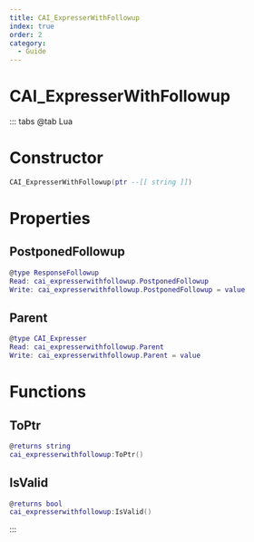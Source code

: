```yaml
---
title: CAI_ExpresserWithFollowup
index: true
order: 2
category:
  - Guide
---
```


# CAI_ExpresserWithFollowup

::: tabs
@tab Lua
# Constructor
```lua
CAI_ExpresserWithFollowup(ptr --[[ string ]])
```
# Properties
## PostponedFollowup 
```lua
@type ResponseFollowup
Read: cai_expresserwithfollowup.PostponedFollowup
Write: cai_expresserwithfollowup.PostponedFollowup = value
```
## Parent 
```lua
@type CAI_Expresser
Read: cai_expresserwithfollowup.Parent
Write: cai_expresserwithfollowup.Parent = value
```
# Functions
## ToPtr
```lua
@returns string
cai_expresserwithfollowup:ToPtr()
```
## IsValid
```lua
@returns bool
cai_expresserwithfollowup:IsValid()
```

:::
